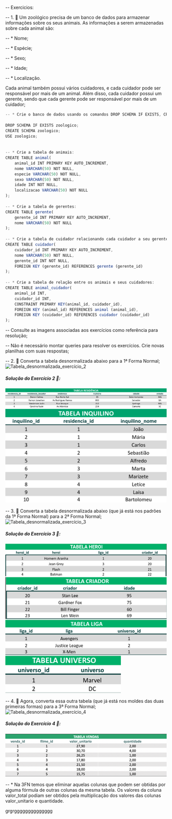 -- Exercicios: 

-- 1. 🚀 Um zoológico precisa de um banco de dados para armazenar informações sobre os seus animais. As informações a serem armazenadas sobre cada animal são:

-- * Nome;

-- * Espécie;

-- * Sexo;

-- * Idade;

-- * Localização.

Cada animal também possui vários cuidadores, e cada cuidador pode ser responsável por mais de um animal. Além disso, cada cuidador possui um gerente, sendo que cada gerente pode ser responsável por mais de um cuidador;
```js
-- * Crie o banco de dados usando os comandos DROP SCHEMA IF EXISTS, CREATE e USE para derrubar um banco de dados de mesmo nome caso ele já exista, recria-lo e garantir que este banco de dados seja o banco que receberá os comandos a seguir: 

DROP SCHEMA IF EXISTS zoologico;
CREATE SCHEMA zoologico;
USE zoologico;


-- * Crie a tabela de animais: 
CREATE TABLE animal(
    animal_id INT PRIMARY KEY AUTO_INCREMENT,
    nome VARCHAR(50) NOT NULL,
    especie VARCHAR(50) NOT NULL,
    sexo VARCHAR(50) NOT NULL,
    idade INT NOT NULL,
    localizacao VARCHAR(50) NOT NULL
);

-- * Crie a tabela de gerentes: 
CREATE TABLE gerente(
    gerente_id INT PRIMARY KEY AUTO_INCREMENT,
    nome VARCHAR(50) NOT NULL
);

-- * Crie a tabela de cuidador relacionando cada cuidador a seu gerente usando uma chave estrangeira (foreign key): 
CREATE TABLE cuidador(
    cuidador_id INT PRIMARY KEY AUTO_INCREMENT,
    nome VARCHAR(50) NOT NULL,
    gerente_id INT NOT NULL,
    FOREIGN KEY (gerente_id) REFERENCES gerente (gerente_id)
);

-- * Crie a tabela de relação entre os animais e seus cuidadores: 
CREATE TABLE animal_cuidador(
    animal_id INT,
    cuidador_id INT,
    CONSTRAINT PRIMARY KEY(animal_id, cuidador_id),
    FOREIGN KEY (animal_id) REFERENCES animal (animal_id),
    FOREIGN KEY (cuidador_id) REFERENCES cuidador (cuidador_id)
);
```
-- Consulte as imagens associadas aos exercícios como referência para resolução;

-- Não é necessário montar queries para resolver os exercícios. Crie novas planilhas com suas respostas;

-- 2. 🚀 Converta a tabela desnormalizada abaixo para a 1ª Forma Normal;
![Tabela_desnormalizada_exercício_2](./images/tabela_desnormalizada/exercício_2.png)

##### Solução do Exercício 2 🚀: 
![Tabela residência](./images/solution/tabela_residencia.png)
![Tabela inquilino](./images/solution/tabela_inquilino.png)


-- 3. 🚀 Converta a tabela desnormalizada abaixo (que já está nos padrões da 1ª Forma Normal) para a 2ª Forma Normal;
![Tabela_desnormalizada_exercício_3](./images/tabela_desnormalizada/exercício_3.png)

##### Solução do Exercício 3 🚀: 
![Tabela heroi](./images/solution/tabela_heroi.png)
![Tabela criador](./images/solution/tabela_criador.png)
![Tabela liga](./images/solution/tabela_liga.png)
![Tabela universo](./images/solution/tabela_universo.png)


-- 4. 🚀 Agora, converta essa outra tabela (que já está nos moldes das duas primeiras formas) para a 3ª Forma Normal;
![Tabela_desnormalizada_exercício_4](./images/tabela_desnormalizada/exercício_4.png)

##### Solução do Exercício 4 🚀: 
![Tabela vendas](./images/solution/tabela_vendas.png)

-- * Na 3FN temos que eliminar aquelas colunas que podem ser obtidas por alguma fórmula de outras colunas da mesma tabela. Os valores da coluna valor_total podiam ser obtidos pela multiplicação dos valores das colunas valor_unitario e quantidade.

grgrgggggggggggggg
